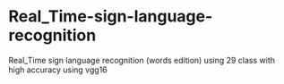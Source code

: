 # Real_Time-sign-language-recognition
Real_Time sign language recognition (words edition) using 29 class with high accuracy using vgg16
